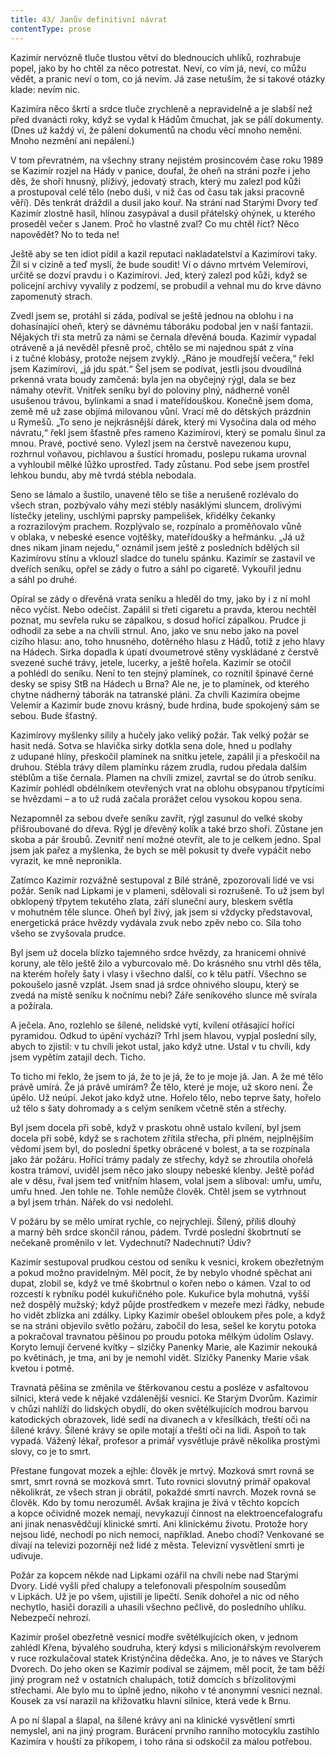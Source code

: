 ```yaml
---
title: 43/ Janův definitivní návrat
contentType: prose
---
```


<section>

Kazimír nervózně tluče tlustou větví do blednoucích uhlíků, rozhrabuje popel, jako by ho chtěl za něco potrestat. Neví, co vím já, neví, co můžu vědět, a pranic neví o tom, co já nevím. Já zase netuším, že si takové otázky klade: nevím nic.

Kazimíra něco škrtí a srdce tluče zrychleně a nepravidelně a je slabší než před dvanácti roky, když se vydal k Hádům čmuchat, jak se pálí dokumenty. (Dnes už každý ví, že pálení dokumentů na chodu věcí mnoho nemění. Mnoho nezmění ani nepálení.)

V tom převratném, na všechny strany nejistém prosincovém čase roku 1989 se Kazimír rozjel na Hády v panice, doufal, že oheň na stráni pozře i jeho děs, že shoří hnusný, plíživý, jedovatý strach, který mu zalezl pod kůži a prostupoval celé tělo (nebo duši, v niž čas od času tak jaksi pracovně věří). Děs tenkrát dráždil a dusil jako kouř. Na stráni nad Starými Dvory teď Kazimír zlostně hasil, hlínou zasypával a dusil přátelský ohýnek, u kterého proseděl večer s Janem. Proč ho vlastně zval? Co mu chtěl říct? Něco napovědět? No to teda ne!

Ještě aby se ten idiot pídil a kazil reputaci nakladatelství a Kazi­mírovi taky. Žil si v cizině a teď myslí, že bude soudit! Ví o dávno mrtvém Velemírovi, určitě se dozví pravdu i o Kazimírovi. Jed, který zalezl pod kůži, když se policejní archivy vyvalily z podzemí, se probudil a vehnal mu do krve dávno zapomenutý strach.

</section>

<section>

Zvedl jsem se, protáhl si záda, podíval se ještě jednou na oblohu i na dohasínající oheň, který se dávnému táboráku podobal jen v naší fantazii. Nějakých tři sta metrů za námi se černala dřevěná bouda. Kazimír vypadal otráveně a já nevěděl přesně proč, chtělo se mi najednou spát z vína i z tučné klobásy, protože nejsem zvyklý. „Ráno je moudřejší večera,“ řekl jsem Kazimírovi, „já jdu spát.“ Šel jsem se podívat, jestli jsou dvoudílná prkenná vrata boudy zamčená: byla jen na obyčejný rýgl, dala se bez námahy otevřít. Vnitřek seníku byl do poloviny plný, nádherně voněl usušenou trávou, bylinkami a snad i mateřídouškou. Konečně jsem doma, země mě už zase objímá milovanou vůní. Vrací mě do dětských prázdnin u Rymešů. „To seno je nejkrásnější dárek, který mi Vysočina dala od mého návratu,“ řekl jsem šťastně přes rameno Kazimírovi, který se pomalu šinul za mnou. Pravé, poctivé seno. Vylezl jsem na čerstvě navezenou kupu, rozhrnul voňavou, pichlavou a šustící hromadu, poslepu rukama urovnal a vyhloubil mělké lůžko uprostřed. Tady zůstanu. Pod sebe jsem prostřel lehkou bundu, aby mě tvrdá stébla nebodala.

Seno se lámalo a šustilo, unavené tělo se tiše a nerušeně rozlévalo do všech stran, pozbývalo váhy mezi stébly nasáklými sluncem, drolivými lístečky jeteliny, uschlými paprsky pampelišek, křidélky čekanky a rozrazilovým prachem. Rozplývalo se, rozpínalo a proměňovalo vůně v oblaka, v nebeské esence vojtěšky, mateřídoušky a heřmánku. „Já už dnes nikam jinam nejedu,“ oznámil jsem ještě z posledních bdělých sil Kazimírovu stínu a vklouzl sladce do tunelu spánku. Kazimír se zastavil ve dveřích seníku, opřel se zády o futro a sáhl po cigaretě. Vykouřil jednu a sáhl po druhé.

</section>

<section>

Opíral se zády o dřevěná vrata seníku a hleděl do tmy, jako by i z ní mohl něco vyčíst. Nebo odečíst. Zapálil si třetí cigaretu a pravda, kterou nechtěl poznat, mu sevřela ruku se zápalkou, s dosud hořící zápalkou. Prudce ji odhodil za sebe a na chvíli strnul. Ano, jako ve snu nebo jako na povel cizího hlasu: ano, toho hnusného, dotěrného hlasu z Hádů, totiž z jeho hlavy na Hádech. Sirka dopadla k úpatí dvoumetrové stěny vyskládané z čerstvě svezené suché trávy, jetele, lucerky, a ještě hořela. Kazimír se otočil a pohlédl do seníku. Není to ten stejný plamínek, co roznítil špinavé černé desky se spisy StB na Hádech u Brna? Ale ne, je to plamínek, od kterého chytne nádherný táborák na tatranské pláni. Za chvíli Kazimíra obejme Velemír a Kazimír bude znovu krásný, bude hrdina, bude spokojený sám se sebou. Bude šťastný.

Kazimírovy myšlenky sílily a hučely jako veliký požár. Tak velký požár se hasit nedá. Sotva se hlavička sirky dotkla sena dole, hned u podlahy z udupané hlíny, přeskočil plamínek na snítku jetele, zapálil ji a přeskočil na druhou. Stébla trávy dílem plamínku rázem zrudla, rudou předala dalším stéblům a tiše černala. Plamen na chvíli zmizel, zavrtal se do útrob seníku. Kazimír pohlédl obdélníkem otevřených vrat na oblohu obsypanou třpytícími se hvězdami – a to už rudá začala prorážet celou vysokou kopou sena.

Nezapomněl za sebou dveře seníku zavřít, rýgl zasunul do velké skoby přišroubované do dřeva. Rýgl je dřevěný kolík a také brzo shoří. Zůstane jen skoba a pár šroubů. Zevnitř není možné otevřít, ale to je celkem jedno. Spal jsem jak pařez a myšlenka, že bych se měl pokusit ty dveře vypáčit nebo vyrazit, ke mně nepronikla.

</section>

<section>

Zatímco Kazimír rozvážně sestupoval z Bílé stráně, zpozorovali lidé ve vsi požár. Seník nad Lipkami je v plameni, sdělovali si rozrušeně. To už jsem byl obklopený třpytem tekutého zlata, září sluneční aury, bleskem světla v mohutném těle slunce. Oheň byl živý, jak jsem si vždycky představoval, energetická práce hvězdy vydávala zvuk nebo zpěv nebo co. Síla toho všeho se zvyšovala prudce.

Byl jsem už docela blízko tajemného srdce hvězdy, za hranicemi ohnivé koruny, ale tělo ještě žilo a vyburcovalo mě. Do krásného snu vtrhl děs těla, na kterém hořely šaty i vlasy i všechno další, co k tělu patří. Všechno se pokoušelo jasně vzplát. Jsem snad já srdce ohnivého sloupu, který se zvedá na místě seníku k nočnímu nebi? Záře seníkového slunce mě svírala a požírala.

A ječela. Ano, rozlehlo se šílené, nelidské vytí, kvílení otřásající hořící pyramidou. Odkud to úpění vychází? Trhl jsem hlavou, vypjal poslední síly, abych to zjistil: v tu chvíli jekot ustal, jako když utne. Ustal v tu chvíli, kdy jsem vypětím zatajil dech. Ticho.

To ticho mi řeklo, že jsem to já, že to je já, že to je moje já. Jan. A že mé tělo právě umírá. Že já právě umírám? Že tělo, které je moje, už skoro není. Že úpělo. Už neúpí. Jekot jako když utne. Hořelo tělo, nebo teprve šaty, hořelo už tělo s šaty dohromady a s celým seníkem včetně stěn a střechy.

Byl jsem docela při sobě, když v praskotu ohně ustalo kvílení, byl jsem docela při sobě, když se s rachotem zřítila střecha, při plném, nejplnějším vědomí jsem byl, do poslední špetky obrácené v bolest, a ta se rozpínala jako žár požáru. Hořící trámy padaly ze střechy, když se zhroutila ohořelá kostra trámoví, uviděl jsem něco jako sloupy nebeské klenby. Ještě pořád ale v děsu, řval jsem teď vnitřním hlasem, volal jsem a sliboval: umřu, umřu, umřu hned. Jen tohle ne. Tohle nemůže člověk. Chtěl jsem se vytrhnout a byl jsem trhán. Nářek do vsi nedolehl.

V požáru by se mělo umírat rychle, co nejrychleji. Šílený, příliš dlouhý a marný běh srdce skončil ránou, pádem. Tvrdé poslední škobrtnutí se nečekaně proměnilo v let. Vydechnutí? Nadechnutí? Údiv?

</section>

<section>

Kazimír sestupoval prudkou cestou od seníku k vesnici, krokem obezřetným a pokud možno pravidelným. Měl pocit, že by nebylo vhodné spěchat ani dupat, zlobil se, když ve tmě škobrtnul o kořen nebo o kámen. Vzal to od rozcestí k rybníku podél kukuřičného pole. Kukuřice byla mohutná, vyšší než dospělý mužský; když půjde prostředkem v mezeře mezi řádky, nebude ho vidět zblízka ani zdálky. Lipky Kazimír obešel obloukem přes pole, a když se na stráni objevilo světlo požáru, zabočil do lesa, sešel ke korytu potoka a pokračoval travnatou pěšinou po proudu potoka mělkým údolím Oslavy. Koryto lemují červené kvítky – slzičky Panenky Marie, ale Kazimír nekouká po květinách, je tma, ani by je nemohl vidět. Slzičky Panenky Marie však kvetou i potmě.

Travnatá pěšina se změnila ve štěrkovanou cestu a posléze v asfaltovou silnici, která vede k nějaké vzdálenější vesnici. Ke Starým Dvorům. Kazimír v chůzi nahlíží do lidských obydlí, do oken světélkujících modrou barvou katodických obrazovek, lidé sedí na divanech a v křesílkách, třeští oči na šílené krávy. Šílené krávy se opile motají a třeští oči na lidi. Aspoň to tak vypadá. Vážený lékař, profesor a primář vysvětluje právě několika prostými slovy, co je to smrt.

</section>

<section>

Přestane fungovat mozek a ejhle: člověk je mrtvý. Mozková smrt rovná se smrt, smrt rovná se mozková smrt. Tuto rovnici slovutný primář opakoval několikrát, ze všech stran ji obrátil, pokaždé smrtí navrch. Mozek rovná se člověk. Kdo by tomu nerozuměl. Avšak krajina je živá v těchto kopcích a kopce očividně mozek nemají, nevykazují činnost na elektroencefalografu ani jinak nenasvědčují klinické smrti. Ani klinickému životu. Protože hory nejsou lidé, nechodí po nich nemoci, například. Anebo chodí? Venkované se dívají na televizi pozorněji než lidé z města. Televizní vysvětlení smrti je udivuje.

Požár za kopcem někde nad Lipkami ozářil na chvíli nebe nad Starými Dvory. Lidé vyšli před chalupy a telefonovali přespolním sousedům v Lipkách. Už je po všem, ujistili je lipečtí. Seník dohořel a nic od něho nechytlo, hasiči dorazili a uhasili všechno pečlivě, do posledního uhlíku. Nebezpečí nehrozí.

</section>

<section>

Kazimír prošel obezřetně vesnicí modře světélkujících oken, v jednom zahlédl Křena, bývalého soudruha, který kdysi s milicionářským revolverem v ruce rozkulačoval statek Kristýnčina dědečka. Ano, je to náves ve Starých Dvorech. Do jeho oken se Kazimír podíval se zájmem, měl pocit, že tam běží jiný program než v ostatních chalupách, totiž domcích s břízolitovými střechami. Ale bylo mu to úplně jedno, nikoho v té anonymní vesnici neznal. Kousek za vsí narazil na křižovatku hlavní silnice, která vede k Brnu.

A po ní šlapal a šlapal, na šílené krávy ani na klinické vysvětlení smrti nemyslel, ani na jiný program. Burácení prvního ranního motocyklu zastihlo Kazimíra v houští za příkopem, i toho rána si odskočil za malou potřebou.

</section>
